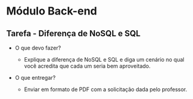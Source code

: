 # Módulo Back-end

## Tarefa - Diferença de NoSQL e SQL

- O que devo fazer?
  
  - Explique a diferença de NoSQL e SQL e diga um cenário no qual você acredita que cada um seria bem aproveitado.

- O que entregar?
  - Enviar em formato de PDF com a solicitação dada pelo professor.
